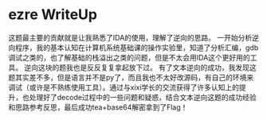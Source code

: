 # ezre WriteUp
这题最主要的贡献就是让我熟悉了IDA的使用，理解了逆向的思路。
一开始分析逆向程序，我的基本认知在计算机系统基础课的操作实验里，知道了分析汇编，gdb调试之类的，也了解基础的栈溢出之类的问题，但是不太会用IDA这个更好用的工具。
逆向这块的题我也是反反复复拿起放下过。
有了文本逆向的成功，我发现这题其实差不多，但是语言并不是py了，而且我也不太好改源码，有自己的环境来调试（或许是不熟练使用工具）。通过与xixi学长的交流获得了许多认知上的提升，也处理好了decode过程中的一些问题和疑惑，结合文本逆向这题的成功经验和思路参考反思，最后成功tea+base64解密拿到了Flag！